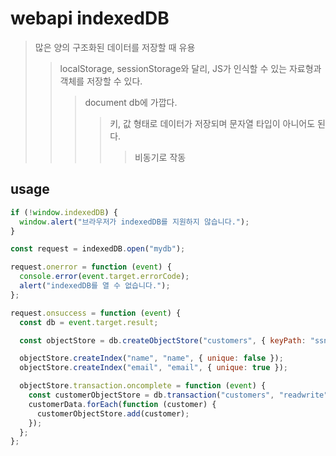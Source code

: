 # webapi indexedDB

> 많은 양의 구조화된 데이터를 저장할 때 유용
>
> > localStorage, sessionStorage와 달리, JS가 인식할 수 있는 자료형과 객체를 저장할 수 있다.
> >
> > > document db에 가깝다.
> > >
> > > > 키, 값 형태로 데이터가 저장되며 문자열 타입이 아니어도 된다.
> > > >
> > > > > 비동기로 작동

## usage

```js
if (!window.indexedDB) {
  window.alert("브라우저가 indexedDB를 지원하지 않습니다.");
}

const request = indexedDB.open("mydb");

request.onerror = function (event) {
  console.error(event.target.errorCode);
  alert("indexedDB를 열 수 없습니다.");
};

request.onsuccess = function (event) {
  const db = event.target.result;

  const objectStore = db.createObjectStore("customers", { keyPath: "ssn" });

  objectStore.createIndex("name", "name", { unique: false });
  objectStore.createIndex("email", "email", { unique: true });

  objectStore.transaction.oncomplete = function (event) {
    const customerObjectStore = db.transaction("customers", "readwrite").objectStore("customers");
    customerData.forEach(function (customer) {
      customerObjectStore.add(customer);
    });
  };
};
```
